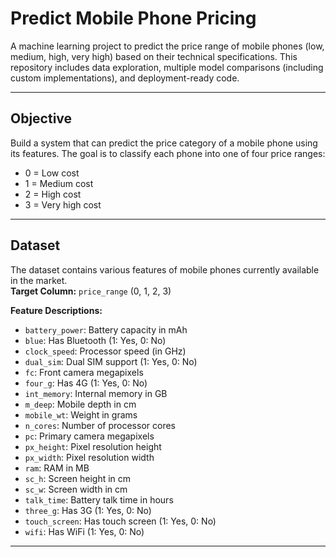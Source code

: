 # Predict Mobile Phone Pricing

A machine learning project to predict the price range of mobile phones (low, medium, high, very high) based on their technical specifications. This repository includes data exploration, multiple model comparisons (including custom implementations), and deployment-ready code.

---

## Objective

Build a system that can predict the price category of a mobile phone using its features. The goal is to classify each phone into one of four price ranges:  
- 0 = Low cost  
- 1 = Medium cost  
- 2 = High cost  
- 3 = Very high cost

---

## Dataset

The dataset contains various features of mobile phones currently available in the market.  
**Target Column:** `price_range` (0, 1, 2, 3)

**Feature Descriptions:**
- `battery_power`: Battery capacity in mAh
- `blue`: Has Bluetooth (1: Yes, 0: No)
- `clock_speed`: Processor speed (in GHz)
- `dual_sim`: Dual SIM support (1: Yes, 0: No)
- `fc`: Front camera megapixels
- `four_g`: Has 4G (1: Yes, 0: No)
- `int_memory`: Internal memory in GB
- `m_deep`: Mobile depth in cm
- `mobile_wt`: Weight in grams
- `n_cores`: Number of processor cores
- `pc`: Primary camera megapixels
- `px_height`: Pixel resolution height
- `px_width`: Pixel resolution width
- `ram`: RAM in MB
- `sc_h`: Screen height in cm
- `sc_w`: Screen width in cm
- `talk_time`: Battery talk time in hours
- `three_g`: Has 3G (1: Yes, 0: No)
- `touch_screen`: Has touch screen (1: Yes, 0: No)
- `wifi`: Has WiFi (1: Yes, 0: No)

---



